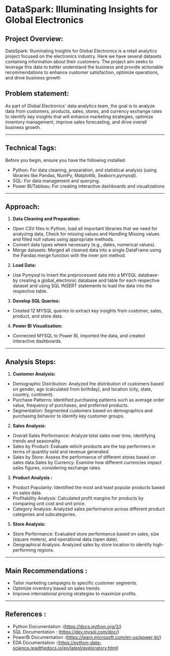 # DataSpark: Illuminating Insights for Global Electronics

## Project Overview:
DataSpark: Illuminating Insights for Global Electronics is a retail analytics project focused on the electronics industry. Here we have several datasets containing information about their customers. The project aim seeks to leverage this data to better understand the business and provide actionable recommendations to enhance customer satisfaction, optimize operations, and drive business growth

## Problem statement: 
As part of Global Electronics' data analytics team, the goal is to analyze data from customers, products, sales, stores, and currency exchange rates to identify key insights that will enhance marketing strategies, optimize inventory management, improve sales forecasting, and drive overall business growth.
_____________________________________________________________________________________________________________________________________________________________________________________________________________________________
## Technical Tags:
Before you begin, ensure you have the following installed:
  * Python: For data cleaning, preparation, and statistical analysis (using libraries like Pandas, NumPy, Matplotlib, Seaborn,pymysql).
  * SQL: For data management and querying.
  * Power BI/Tableau: For creating interactive dashboards and visualizations
______________________________________________________________________________________________________________________________________________________________________________________________________________________________
## Approach:
1.	**Data Cleaning and Preparation:**
   * Open CSV files in Python, load all important libraries that we need for analyzing data, Check for missing values and Handling Missing values and filled null values using appropriate methods.
   * Convert data types where necessary (e.g., dates, numerical values).
   * Merge datasets: Merged all cleaned data into a single DataFrame using the Pandas merge function with the inner join method.
2. **Load Data:**
* Use Pymysql to	Insert the preprocessed data into a MYSQL database- by creating  a global_electronic database and table for each respective dataset and using SQL INSERT statements to load the data into the respective 
     table.
3. **Develop SQL Queries:**
* Created 12 MYSQL queries to extract key insights from customer, sales, product, and store data.
4. **Power BI Visualization:**
* Connected MYSQL to Power BI, imported the data, and created interactive dashboards.
______________________________________________________________________________________________________________________________________________________________________________________________________________________________
 ## Analysis Steps:
1.	**Customer Analysis:**
   * Demographic Distribution: Analyzed the distribution of customers based on gender, age (calculated from birthday), and location (city, state, country, continent).
   * Purchase Patterns: Identified purchasing patterns such as average order value, frequency of purchases, and preferred products.
   * Segmentation: Segmented customers based on demographics and purchasing behavior to identify key customer groups.

2.	**Sales Analysis:**
   * Overall Sales Performance: Analyze total sales over time, identifying trends and seasonality.
   * Sales by Product: Evaluate which products are the top performers in terms of quantity sold and revenue generated.
   * Sales by Store: Assess the performance of different stores based on sales data.Sales by Currency: Examine how different currencies impact sales figures, considering exchange rates.

3. **Product Analysis :**
* Product Popularity: Identified the most and least popular products based on sales data.
* Profitability Analysis: Calculated profit margins for products by comparing unit cost and unit price.
* Category Analysis: Analyzed sales performance across different product categories and subcategories.

5.	**Store Analysis:**
* Store Performance: Evaluated store performance based on sales, size (square meters), and operational data (open date).
* Geographical Analysis: Analyzed sales by store location to identify high-performing regions.
______________________________________________________________________________________________________________________________________________________________________________________________________________________________
  ## Main Recommendations :
  * Tailor marketing campaigns to specific customer segments.
  * Optimize inventory based on sales trends.
  * Improve international pricing strategies to maximize profits.  
______________________________________________________________________________________________________________________________________________________________________________________________________________________________
  ## References :
  * Python Documentation :(https://docs.python.org/3/)
  * SQL Documentation : (https://dev.mysql.com/doc/)
  * PowerBi Documentation :(https://learn.microsoft.com/en-us/power-bi/)
  * EDA Documentation :(https://python-data-science.readthedocs.io/en/latest/exploratory.html)

   
